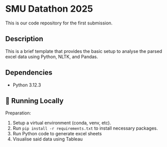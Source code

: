 # SMU Datathon 2025
This is our code repository for the first submission.

## Description
This is a brief template that provides the basic setup to analyse the parsed excel data using Python, NLTK, and Pandas.

## Dependencies
- Python 3.12.3

## &#127939; Running Locally
Preparation:
1. Setup a virtual environment (conda, venv, etc).
2. Run `pip install -r requirements.txt` to install necessary packages.
3. Run Python code to generate excel sheets
4. Visualise said data using Tableau
